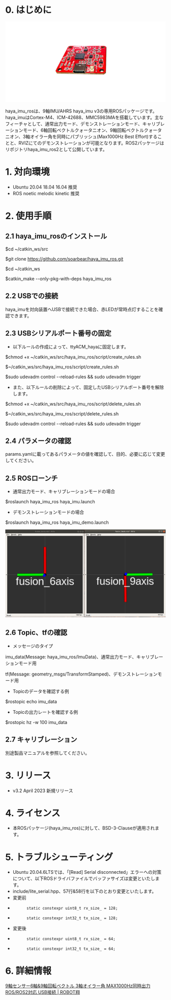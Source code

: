 # 0. はじめに

<img src="https://github.com/soarbear/haya_imu_ros/blob/main/image/haya_imu(icm-42688+mmc5983ma).jpg" alt="icm-42688+mmc5983ma=9軸センサー" title="icm-42688+mmc5983ma=9軸センサー" />

haya_imu_rosは、9軸IMU/AHRS haya_imu v3の専用ROSパッケージです。haya_imuはCortex-M4、ICM-42688、MMC5983MAを搭載しています。主なフィーチャとして、通常出力モード、デモンストレーションモード、キャリブレーションモード、6軸回転ベクトルクォータニオン、9軸回転ベクトルクォータニオン、3軸オイラー角を同時にパブリッシュ(Max1000Hz Best Effort)することと、RVIZにてのデモンストレーションが可能となります。ROS2パッケージはリポジトリhaya_imu_ros2として公開しています。

# 1. 対向環境

- Ubuntu 20.04 18.04 16.04 推奨
- ROS noetic melodic kinetic 推奨

# 2. 使用手順

## 2.1 haya_imu_rosのインストール

$cd ~/catkin_ws/src

$git clone https://github.com/soarbear/haya_imu_ros.git

$cd ~/catkin_ws

$catkin_make --only-pkg-with-deps haya_imu_ros

## 2.2 USBでの接続

haya_imuを対向装置へUSBで接続できた場合、赤LEDが常時点灯することを確認できます。

## 2.3 USBシリアルポート番号の固定

- 以下ルールの作成によって、ttyACM_hayaに固定します。

$chmod +x ~/catkin_ws/src/haya_imu_ros/script/create_rules.sh

$~/catkin_ws/src/haya_imu_ros/script/create_rules.sh

$sudo udevadm control --reload-rules && sudo udevadm trigger

- また、以下ルールの削除によって、固定したUSBシリアルポート番号を解除します。

$chmod +x ~/catkin_ws/src/haya_imu_ros/script/delete_rules.sh

$~/catkin_ws/src/haya_imu_ros/script/delete_rules.sh

$sudo udevadm control --reload-rules && sudo udevadm trigger

## 2.4 パラメータの確認

params.yamlに載ってあるパラメータの値を確認して、目的、必要に応じて変更してください。

## 2.5 ROSローンチ

- 通常出力モード、キャリブレーションモードの場合

$roslaunch haya_imu_ros haya_imu.launch

- デモンストレーションモードの場合

$roslaunch haya_imu_ros haya_imu_demo.launch

<img src="https://github.com/soarbear/haya_imu_ros/blob/main/image/demo_fusion.jpg" alt="9軸IMU=icm-42688+mmc5983maデータシュージョンデモ" title="9軸IMU=icm-42688+mmc5983maデータシュージョンデモ" />

## 2.6 Topic、tfの確認

- メッセージのタイプ

imu_data(Message: haya_imu_ros/ImuData)、通常出力モード、キャリブレーションモード用 

tf(Message: geometry_msgs/TransformStamped)、デモンストレーションモード用

- Topicのデータを確認する例

$rostopic echo imu_data

- Topicの出力レートを確認する例

$rostopic hz -w 100 imu_data

## 2.7 キャリブレーション

別途製品マニュアルを参照してください。

# 3. リリース

- v3.2 April 2023 新規リリース

# 4. ライセンス

- 本ROSパッケージ(haya_imu_ros)に対して、BSD-3-Clauseが適用されます。

# 5. トラブルシューティング

- Ubuntu 20.04.6LTSでは、「[Read] Serial disconnected」エラーへの対策について、以下ROSドライバファイルでバッファサイズは変更といたします。
- include/lite_serial.hpp、57行&58行を以下のとおり変更といたします。
- 変更前
-           static constexpr uint8_t rx_size_ = 128;
-           static constexpr int32_t tx_size_ = 128;
- 変更後
-           static constexpr uint8_t rx_size_ = 64;
-           static constexpr int32_t tx_size_ = 64;
  
# 6. 詳細情報

<a href="https://store.soarcloud.com/products/detail/137" target="_blank">9軸センサー6軸&9軸回転ベクトル 3軸オイラー角 MAX1000Hz同時出力 ROS/ROS2対応 USB接続 | ROBOT翔</a>
